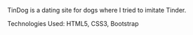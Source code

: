 TinDog is a dating site for dogs where I tried to imitate Tinder. 


Technologies Used: HTML5, CSS3, Bootstrap
